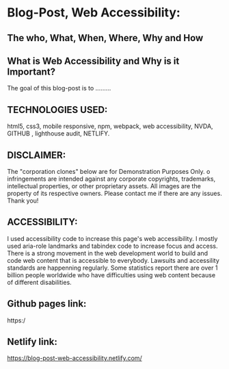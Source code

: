 # Blog-Post, Web Accessibility: 
## The who, What, When, Where, Why and How

## What is Web Accessibility and Why is it Important?
The goal of this blog-post is to .........

## TECHNOLOGIES USED:
html5, css3, mobile responsive, npm, webpack, web accessibility, 
NVDA, GITHUB , lighthouse audit, NETLIFY.

## DISCLAIMER:
The "corporation clones" below are for Demonstration Purposes Only. 
o infringements are intended against any corporate copyrights, trademarks, 
intellectual properties, or other proprietary assets. All images are the 
property of its respective owners. Please contact me if there are any issues. 
Thank you!

## ACCESSIBILITY:
I used accessibility code to increase this page's web accessibility. I mostly 
used aria-role landmarks and tabindex code to increase focus and access. There 
is a strong movement in the web development world to build and code web content 
that is accessible to everybody. Lawsuits and accessility standards are happenning 
regularly. Some statistics report there are over 1 billion people worldwide who 
have difficulties using web content because of different disabilities.

## Github pages link:
https:/

## Netlify link:
https://blog-post-web-accessibility.netlify.com/
